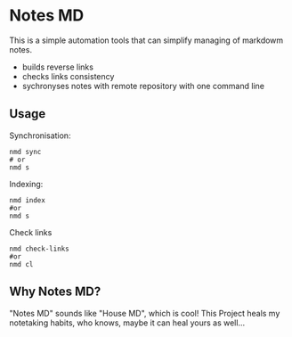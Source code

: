 # Notes MD

This is a simple automation tools that can simplify managing of markdowm notes.

- builds reverse links
- checks links consistency
- sychronyses notes with remote repository with one command line

## Usage

Synchronisation:
```
nmd sync
# or
nmd s
```

Indexing:

```
nmd index
#or
nmd s
```

Check links

```
nmd check-links
#or
nmd cl
```


## Why Notes MD?

"Notes MD" sounds like "House MD", which is cool! This Project heals my notetaking habits, who knows, maybe it can heal yours as well...

